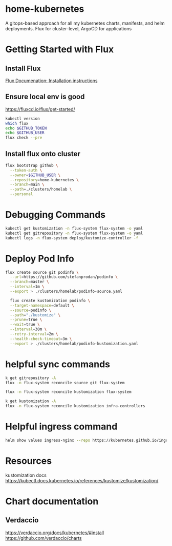 # home-kubernetes
A gitops-based approach for all my kubernetes charts, manifests, and helm deployments. Flux for cluster-level, ArgoCD for applications


# Getting Started with Flux

## Install Flux

[Flux Documenation: Installation instructions](https://fluxcd.io/flux/installation/#install-the-flux-cli)

## Ensure local env is good

https://fluxcd.io/flux/get-started/

```sh
kubectl version
which flux
echo $GITHUB_TOKEN
echo $GITHUB_USER
flux check --pre
```

## Install flux onto cluster

```sh
flux bootstrap github \
  --token-auth \
  --owner=$GITHUB_USER \
  --repository=home-kubernetes \
  --branch=main \
  --path=./clusters/homelab \
  --personal
```

# Debugging Commands

```sh
kubectl get kustomization -n flux-system flux-system -o yaml
kubectl get gitrepository -n flux-system flux-system -o yaml
kubectl logs -n flux-system deploy/kustomize-controller -f
```

# Deploy Pod Info

```sh
flux create source git podinfo \
  --url=https://github.com/stefanprodan/podinfo \
  --branch=master \
  --interval=1m \
  --export > ./clusters/homelab/podinfo-source.yaml
```

```sh
  flux create kustomization podinfo \
  --target-namespace=default \
  --source=podinfo \
  --path="./kustomize" \
  --prune=true \
  --wait=true \
  --interval=30m \
  --retry-interval=2m \
  --health-check-timeout=3m \
  --export > ./clusters/homelab/podinfo-kustomization.yaml
```

# helpful sync commands

```sh
k get gitrepository -A
flux -n flux-system reconcile source git flux-system

flux -n flux-system reconcile kustomization flux-system

k get kustomization -A
flux -n flux-system reconcile kustomization infra-controllers

```
# Helpful ingress command

```sh
helm show values ingress-nginx --repo https://kubernetes.github.io/ingress-nginx > temp.yaml
```

# Resources

kustomization docs
https://kubectl.docs.kubernetes.io/references/kustomize/kustomization/

# Chart documentation

## Verdaccio
https://verdaccio.org/docs/kubernetes/#install
https://github.com/verdaccio/charts